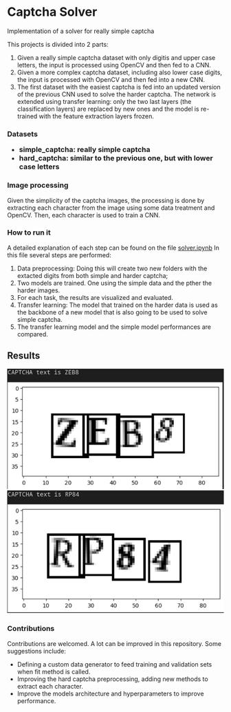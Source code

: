 <h1> Captcha Solver </h1>

Implementation of a solver for really simple captcha


This projects is divided into 2 parts:
1. Given a really simple captcha dataset with only digitis and upper case letters, the input is processed using OpenCV and then fed to a CNN.
2. Given a more complex captcha dataset, including also lower case digits, the input is processed with OpenCV and then fed into a new CNN.
3. The first dataset with the easiest captcha is fed into an updated version of the previous CNN used to solve the harder captcha. The network is extended using transfer learning: only the two last layers (the classification layers) are replaced by new ones and the model is re-trained with the feature extraction layers frozen.

<h3> Datasets

- simple_captcha: really simple captcha
- hard_captcha: similar to the previous one, but with lower case letters

<h3> Image processing </h3>

Given the simplicity of the captcha images, the processing is done by extracting each character from the image using some data treatment and OpenCV. Then, each character is used to train a CNN.

<h3> How to run it </h3>

A detailed explanation of each step can be found on the file [solver.ipynb](solver.ipynb)
In this file several steps are performed:
1. Data preprocessing: Doing this will create two new folders with the extacted digits from both simple and harder captcha;
2. Two models are trained. One using the simple data and the pther the harder images.
3. For each task, the results are visualized and evaluated.
4. Transfer learning: The model that trained on the harder data is used as the backbone of a new model that is also going to be used to solve simple captcha.
5. The transfer learning model and the simple model performances are compared.

<h2> Results </h2>

![ZEB8](results/example1.png)
![RP84](results/example2.png)

<h3> Contributions </h3>

Contributions are welcomed.
A lot can be improved in this repository. Some suggestions include:
- Defining a custom data generator to feed training and validation sets when fit method is called.
- Improving the hard captcha preprocessing, adding new methods to extract each character.
- Improve the models architecture and hyperparameters to improve performance.